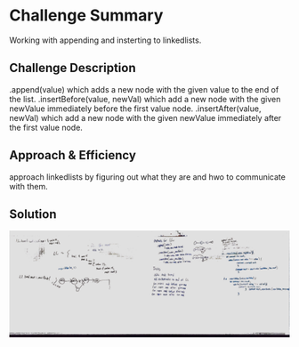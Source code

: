 # Challenge Summary
Working with appending and insterting to linkedlists.

## Challenge Description
.append(value) which adds a new node with the given value to the end of the list.
.insertBefore(value, newVal) which add a new node with the given newValue immediately before the first value node.
.insertAfter(value, newVal) which add a new node with the given newValue immediately after the first value node.

## Approach & Efficiency
approach linkedlists by figuring out what they are and hwo to communicate with them.

## Solution
![Picture](codechallenge6.jpg "Whiteboard Picture")

